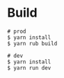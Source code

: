 # Build

```
# prod
$ yarn install
$ yarn rub build
```

```
# dev
$ yarn install
$ yarn run dev
```
